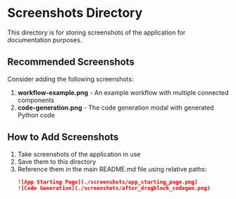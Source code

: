 # Screenshots Directory

This directory is for storing screenshots of the application for documentation purposes.

## Recommended Screenshots

Consider adding the following screenshots:

1. **workflow-example.png** - An example workflow with multiple connected components
2. **code-generation.png** - The code generation modal with generated Python code

## How to Add Screenshots

1. Take screenshots of the application in use
2. Save them to this directory
3. Reference them in the main README.md file using relative paths:
   ```markdown
   ![App Starting Page](./screenshots/app_starting_page.png)
   ![Code Generation](./screenshots/after_dragblock_codegen.png)

   ```
